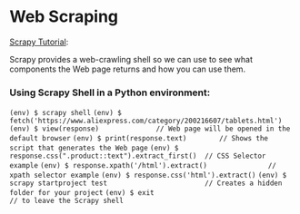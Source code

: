 # Web Scraping

[Scrapy Tutorial](https://www.datacamp.com/community/tutorials/making-web-crawlers-scrapy-python):

Scrapy provides a web-crawling shell so we can use to see what components the Web page returns and how you can use them.

### Using Scrapy Shell in a Python environment:
`(env) $ scrapy shell`
`(env) $ fetch('https://www.aliexpress.com/category/200216607/tablets.html')`
`(env) $ view(response)              // Web page will be opened in the default browser`
`(env) $ print(response.text)        // Shows the script that generates the Web page`
`(env) $ response.css(".product::text").extract_first()  // CSS Selector example`
`(env) $ response.xpath('/html').extract()               // xpath selector example`
`(env) $ response.css('html').extract()`
`(env) $ scrapy startproject test                        // Creates a hidden folder for your project`
`(env) $ exit                                            // to leave the Scrapy shell`
